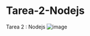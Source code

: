 # Tarea-2-Nodejs
Tarea 2 : Nodejs
![image](https://github.com/dejosue/Tarea-2-Nodejs/assets/112791712/aa4638d8-3f43-434e-9c8c-1c9ba4bc82c1)


